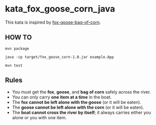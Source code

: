 # kata_fox_goose_corn_java

This kata is inspired by [fox-goose-bag-of-corn](https://github.com/gigasquid/wonderland-clojure-katas/tree/master/fox-goose-bag-of-corn).

## HOW TO 

```
mvn package
```

```
java -cp target/fox_goose_corn-1.0.jar example.App
```

```
mvn test
```

## Rules

- You must get the **fox**, **goose**, and **bag of corn** safely across the river.
- You can only carry **one item at a time** in the boat.
- The **fox cannot be left alone with the goose** (or it will be eaten).
- The **goose cannot be left alone with the corn** (or it will be eaten).
- The **boat cannot cross the river by itself**; it always carries either you alone or you with one item.
